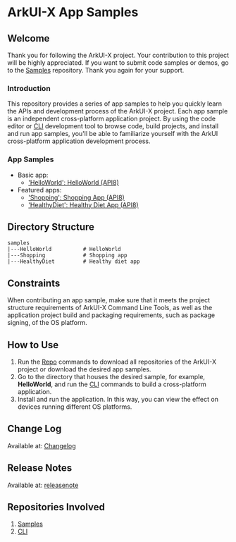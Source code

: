 # ArkUI-X App Samples

## Welcome
Thank you for following the ArkUI-X project. Your contribution to this project will be highly appreciated. If you want to submit code samples or demos, go to the [Samples](https://gitee.com/arkui-x/samples) repository. Thank you again for your support.

### Introduction
This repository provides a series of app samples to help you quickly learn the APIs and development process of the ArkUI-X project. Each app sample is an independent cross-platform application project. By using the code editor or [CLI](https://gitee.com/arkui-x/cli) development tool to browse code, build projects, and install and run app samples, you'll be able to familiarize yourself with the ArkUI cross-platform application development process.

### App Samples

- Basic app:
  - ['HelloWorld': HelloWorld (API8)](HelloWorld)
- Featured apps:
  - ['Shopping': Shopping App (API8)](Shopping)
  - ['HealthyDiet': Healthy Diet App (API8)](HealthyDiet)

## Directory Structure
 

```
samples
|---HelloWorld          # HelloWorld
|---Shopping            # Shopping app
|---HealthyDiet         # Healthy diet app
```

## Constraints

When contributing an app sample, make sure that it meets the project structure requirements of ArkUI-X Command Line Tools, as well as the application project build and packaging requirements, such as package signing, of the OS platform.

## How to Use

1.  Run the [Repo](https://gitee.com/arkui-x/manifest/blob/master/README.md)  commands to download all repositories of the ArkUI-X project or download the desired app samples.
2.  Go to the directory that houses the desired sample, for example, **HelloWorld**, and run the [CLI](https://gitee.com/arkui-x/cli) commands to build a cross-platform application.
3.  Install and run the application. In this way, you can view the effect on devices running different OS platforms.

## Change Log

Available at: [Changelog](Changelog)

## Release Notes

Available at: [releasenote](releasenote)

## Repositories Involved<a name="section17988202503118"></a>

1. [Samples](https://gitee.com/arkui-x/samples) 
2. [CLI](https://gitee.com/arkui-x/cli)
